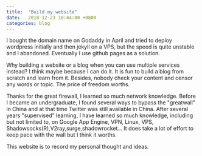 ```yaml
---
title:  "Build my website"
date:   2018-12-23 10:44:00 +0800
categories: blog
---
```


I bought the domain name on Godaddy in April and tried to deploy wordpress initially and then jekyll on a VPS, but the speed is quite unstable and I abandoned. Eventually I use github pages as a solution. <br>

Why building a website or a blog when you can use multiple services instead? I think maybe because I can do it. It is fun to build a blog from scratch and learn from it. Besides, nobody check your content and censor any words or topic. The price of freedom worths.<br>

Thanks for the great firewall, I learned so much network knowledge. Before I became an undergraduate, I found several ways to bypass the "greatwall" in China and at that time Twitter was still available in China. After several years "supervised" learning, I have learned so much knowledge, including but not limited to, on Google App Engine, VPN, Linux, VPS, Shadowsocks(R),V2ray,surge,shadowrocket... It does take a lot of effort to keep pace with the wall but I think it worths. <br>

This website is to record my personal thought and ideas. 
